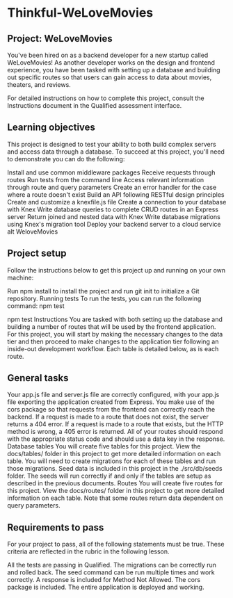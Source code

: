 # Thinkful-WeLoveMovies

## Project: WeLoveMovies
You've been hired on as a backend developer for a new startup called WeLoveMovies! As another developer works on the design and frontend experience, you have been tasked with setting up a database and building out specific routes so that users can gain access to data about movies, theaters, and reviews.

For detailed instructions on how to complete this project, consult the Instructions document in the Qualified assessment interface.

## Learning objectives
This project is designed to test your ability to both build complex servers and access data through a database. To succeed at this project, you'll need to demonstrate you can do the following:

Install and use common middleware packages
Receive requests through routes
Run tests from the command line
Access relevant information through route and query parameters
Create an error handler for the case where a route doesn't exist
Build an API following RESTful design principles
Create and customize a knexfile.js file
Create a connection to your database with Knex
Write database queries to complete CRUD routes in an Express server
Return joined and nested data with Knex
Write database migrations using Knex's migration tool
Deploy your backend server to a cloud service
alt WeloveMovies

## Project setup
Follow the instructions below to get this project up and running on your own machine:

Run npm install to install the project and run git init to initialize a Git repository.
Running tests
To run the tests, you can run the following command: npm test

npm test
Instructions
You are tasked with both setting up the database and building a number of routes that will be used by the frontend application. For this project, you will start by making the necessary changes to the data tier and then proceed to make changes to the application tier following an inside-out development workflow. Each table is detailed below, as is each route.

## General tasks
Your app.js file and server.js file are correctly configured, with your app.js file exporting the application created from Express.
You make use of the cors package so that requests from the frontend can correctly reach the backend.
If a request is made to a route that does not exist, the server returns a 404 error.
If a request is made to a route that exists, but the HTTP method is wrong, a 405 error is returned.
All of your routes should respond with the appropriate status code and should use a data key in the response.
Database tables
You will create five tables for this project. View the docs/tables/ folder in this project to get more detailed information on each table.
You will need to create migrations for each of these tables and run those migrations.
Seed data is included in this project in the ./src/db/seeds folder. The seeds will run correctly if and only if the tables are setup as described in the previous documents.
Routes
You will create five routes for this project. View the docs/routes/ folder in this project to get more detailed information on each table. Note that some routes return data dependent on query parameters.

## Requirements to pass
For your project to pass, all of the following statements must be true. These criteria are reflected in the rubric in the following lesson.

All the tests are passing in Qualified.
The migrations can be correctly run and rolled back.
The seed command can be run multiple times and work correctly.
A response is included for Method Not Allowed.
The cors package is included.
The entire application is deployed and working.
